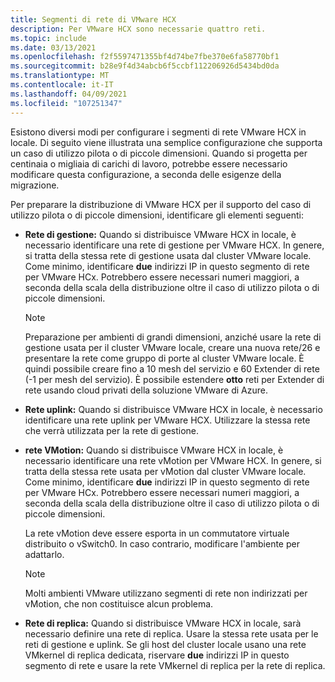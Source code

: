 ```yaml
---
title: Segmenti di rete di VMware HCX
description: Per VMware HCX sono necessarie quattro reti.
ms.topic: include
ms.date: 03/13/2021
ms.openlocfilehash: f2f5597471355bf4d74be7fbe370e6fa58770bf1
ms.sourcegitcommit: b28e9f4d34abcb6f5ccbf112206926d5434bd0da
ms.translationtype: MT
ms.contentlocale: it-IT
ms.lasthandoff: 04/09/2021
ms.locfileid: "107251347"
---
```

<!-- Used in avs-production-ready-deployment.md and tutorial-deploy-vmware-hcx.md -->

Esistono diversi modi per configurare i segmenti di rete VMware HCX in locale. Di seguito viene illustrata una semplice configurazione che supporta un caso di utilizzo pilota o di piccole dimensioni.  Quando si progetta per centinaia o migliaia di carichi di lavoro, potrebbe essere necessario modificare questa configurazione, a seconda delle esigenze della migrazione.  

Per preparare la distribuzione di VMware HCX per il supporto del caso di utilizzo pilota o di piccole dimensioni, identificare gli elementi seguenti:

- **Rete di gestione:** Quando si distribuisce VMware HCX in locale, è necessario identificare una rete di gestione per VMware HCX.  In genere, si tratta della stessa rete di gestione usata dal cluster VMware locale.  Come minimo, identificare **due** indirizzi IP in questo segmento di rete per VMware HCx. Potrebbero essere necessari numeri maggiori, a seconda della scala della distribuzione oltre il caso di utilizzo pilota o di piccole dimensioni.

  > [!NOTE]
  > Preparazione per ambienti di grandi dimensioni, anziché usare la rete di gestione usata per il cluster VMware locale, creare una nuova rete/26 e presentare la rete come gruppo di porte al cluster VMware locale.  È quindi possibile creare fino a 10 mesh del servizio e 60 Extender di rete (-1 per mesh del servizio). È possibile estendere **otto** reti per Extender di rete usando cloud privati della soluzione VMware di Azure.
  >

- **Rete uplink:** Quando si distribuisce VMware HCX in locale, è necessario identificare una rete uplink per VMware HCX. Utilizzare la stessa rete che verrà utilizzata per la rete di gestione. 

- **rete VMotion:** Quando si distribuisce VMware HCX in locale, è necessario identificare una rete vMotion per VMware HCX.  In genere, si tratta della stessa rete usata per vMotion dal cluster VMware locale.  Come minimo, identificare **due** indirizzi IP in questo segmento di rete per VMware HCx. Potrebbero essere necessari numeri maggiori, a seconda della scala della distribuzione oltre il caso di utilizzo pilota o di piccole dimensioni.

   La rete vMotion deve essere esporta in un commutatore virtuale distribuito o vSwitch0. In caso contrario, modificare l'ambiente per adattarlo.

   > [!NOTE]
   > Molti ambienti VMware utilizzano segmenti di rete non indirizzati per vMotion, che non costituisce alcun problema.
  
- **Rete di replica:** Quando si distribuisce VMware HCX in locale, sarà necessario definire una rete di replica. Usare la stessa rete usata per le reti di gestione e uplink.  Se gli host del cluster locale usano una rete VMkernel di replica dedicata, riservare **due** indirizzi IP in questo segmento di rete e usare la rete VMkernel di replica per la rete di replica.
